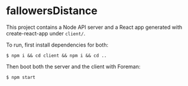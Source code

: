 # fallowersDistance


This project contains a Node API server and a React app generated with create-react-app under `client/`.

To run, first install dependencies for both:

```
$ npm i && cd client && npm i && cd ..
```

Then boot both the server and the client with Foreman:

```
$ npm start
```